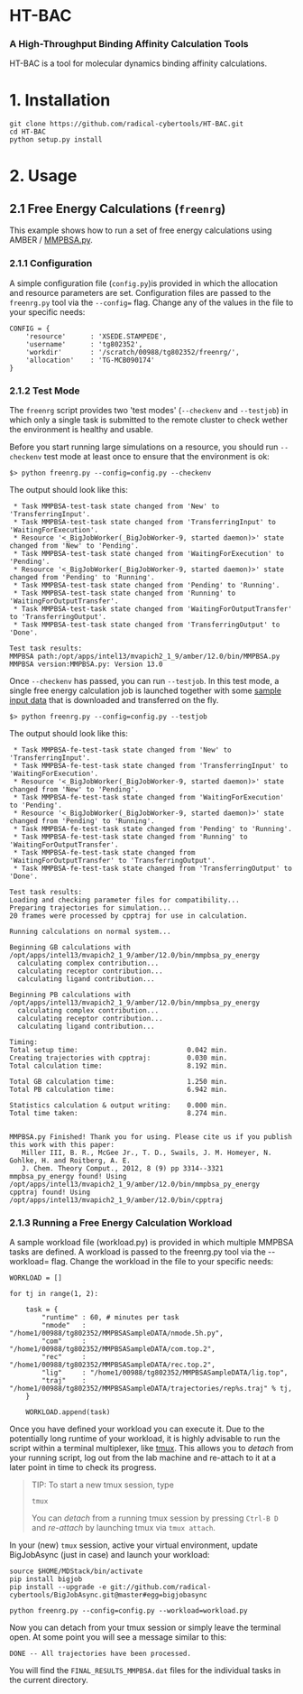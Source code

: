 # HT-BAC

### A High-Throughput Binding Affinity Calculation Tools

HT-BAC is a tool for molecular dynamics binding affinity calculations.


# 1. Installation

```
git clone https://github.com/radical-cybertools/HT-BAC.git
cd HT-BAC
python setup.py install
```

# 2. Usage

## 2.1 Free Energy Calculations (`freenrg`)

This example shows how to run a set of free energy calculations using AMBER / [MMPBSA.py](http://pubs.acs.org/doi/abs/10.1021/ct300418h).

### 2.1.1 Configuration

A simple configuration file (`config.py`)is provided in which the allocation and resource 
parameters are set. Configuration files are passed to the `freenrg.py` tool via the `--config=` flag. Change any of the values in the file to your specific needs: 

```
CONFIG = {
    'resource'      : 'XSEDE.STAMPEDE',
    'username'      : 'tg802352',
    'workdir'       : '/scratch/00988/tg802352/freenrg/',
    'allocation'    : 'TG-MCB090174'
}
```

### 2.1.2 Test Mode

The `freenrg` script provides two 'test modes' (`--checkenv` and `--testjob`) in which only a single task is submitted to the remote cluster to check wether the environment is healthy and usable.  

Before you start running large simulations on a resource, you should run `--checkenv` test mode at least once to ensure that the environment is ok:

```
$> python freenrg.py --config=config.py --checkenv
``` 

The output should look like this:

```
 * Task MMPBSA-test-task state changed from 'New' to 'TransferringInput'.
 * Task MMPBSA-test-task state changed from 'TransferringInput' to 'WaitingForExecution'.
 * Resource '<_BigJobWorker(_BigJobWorker-9, started daemon)>' state changed from 'New' to 'Pending'.
 * Task MMPBSA-test-task state changed from 'WaitingForExecution' to 'Pending'.
 * Resource '<_BigJobWorker(_BigJobWorker-9, started daemon)>' state changed from 'Pending' to 'Running'.
 * Task MMPBSA-test-task state changed from 'Pending' to 'Running'.
 * Task MMPBSA-test-task state changed from 'Running' to 'WaitingForOutputTransfer'.
 * Task MMPBSA-test-task state changed from 'WaitingForOutputTransfer' to 'TransferringOutput'.
 * Task MMPBSA-test-task state changed from 'TransferringOutput' to 'Done'.

Test task results:
MMPBSA path:/opt/apps/intel13/mvapich2_1_9/amber/12.0/bin/MMPBSA.py
MMPBSA version:MMPBSA.py: Version 13.0
```

Once `--checkenv` has passed, you can run `--testjob`. In this test mode, a single free energy calculation job is launched together with some [sample input data](http://google.com) that is downloaded and transferred on the fly.  


```
$> python freenrg.py --config=config.py --testjob
```

The output should look like this:

```
 * Task MMPBSA-fe-test-task state changed from 'New' to 'TransferringInput'.
 * Task MMPBSA-fe-test-task state changed from 'TransferringInput' to 'WaitingForExecution'.
 * Resource '<_BigJobWorker(_BigJobWorker-9, started daemon)>' state changed from 'New' to 'Pending'.
 * Task MMPBSA-fe-test-task state changed from 'WaitingForExecution' to 'Pending'.
 * Resource '<_BigJobWorker(_BigJobWorker-9, started daemon)>' state changed from 'Pending' to 'Running'.
 * Task MMPBSA-fe-test-task state changed from 'Pending' to 'Running'.
 * Task MMPBSA-fe-test-task state changed from 'Running' to 'WaitingForOutputTransfer'.
 * Task MMPBSA-fe-test-task state changed from 'WaitingForOutputTransfer' to 'TransferringOutput'.
 * Task MMPBSA-fe-test-task state changed from 'TransferringOutput' to 'Done'.

Test task results:
Loading and checking parameter files for compatibility...
Preparing trajectories for simulation...
20 frames were processed by cpptraj for use in calculation.

Running calculations on normal system...

Beginning GB calculations with /opt/apps/intel13/mvapich2_1_9/amber/12.0/bin/mmpbsa_py_energy
  calculating complex contribution...
  calculating receptor contribution...
  calculating ligand contribution...

Beginning PB calculations with /opt/apps/intel13/mvapich2_1_9/amber/12.0/bin/mmpbsa_py_energy
  calculating complex contribution...
  calculating receptor contribution...
  calculating ligand contribution...

Timing:
Total setup time:                           0.042 min.
Creating trajectories with cpptraj:         0.030 min.
Total calculation time:                     8.192 min.

Total GB calculation time:                  1.250 min.
Total PB calculation time:                  6.942 min.

Statistics calculation & output writing:    0.000 min.
Total time taken:                           8.274 min.


MMPBSA.py Finished! Thank you for using. Please cite us if you publish this work with this paper:
   Miller III, B. R., McGee Jr., T. D., Swails, J. M. Homeyer, N. Gohlke, H. and Roitberg, A. E.
   J. Chem. Theory Comput., 2012, 8 (9) pp 3314--3321
mmpbsa_py_energy found! Using /opt/apps/intel13/mvapich2_1_9/amber/12.0/bin/mmpbsa_py_energy
cpptraj found! Using /opt/apps/intel13/mvapich2_1_9/amber/12.0/bin/cpptraj
```

### 2.1.3 Running a Free Energy Calculation Workload

A sample workload file (workload.py) is provided in which multiple MMPBSA tasks are defined. A workload is passed to the freenrg.py tool via the --workload= flag. Change the workload in the file to your specific needs:

```
WORKLOAD = []

for tj in range(1, 2):

    task = {
        "runtime" : 60, # minutes per task
        "nmode"   : "/home1/00988/tg802352/MMPBSASampleDATA/nmode.5h.py",
        "com"     : "/home1/00988/tg802352/MMPBSASampleDATA/com.top.2",
        "rec"     : "/home1/00988/tg802352/MMPBSASampleDATA/rec.top.2",
        "lig"     : "/home1/00988/tg802352/MMPBSASampleDATA/lig.top",
        "traj"    : "/home1/00988/tg802352/MMPBSASampleDATA/trajectories/rep%s.traj" % tj,
    }

    WORKLOAD.append(task)
```

Once you have defined your workload you can execute it. Due to the potentially long runtime of your workload, it is highly advisable to run the script within a terminal multiplexer, like [tmux](http://robots.thoughtbot.com/a-tmux-crash-course). This allows you to _detach_ from your running script, log out from the lab machine and re-attach to it at a later point in time to check its progress.

> TIP: To start a new tmux session, type
> 
>     tmux
>    
> You can *detach* from a running tmux session by pressing `Ctrl-B D` and *re-attach* by launching tmux via `tmux attach`.

In your (new) `tmux` session, active your virtual environment, update BigJobAsync (just in case) and launch your workload:

```
source $HOME/MDStack/bin/activate
pip install bigjob
pip install --upgrade -e git://github.com/radical-cybertools/BigJobAsync.git@master#egg=bigjobasync

python freenrg.py --config=config.py --workload=workload.py
```

Now you can detach from your tmux session or simply leave the terminal open. At some point you will see a message similar to this:

```
DONE -- All trajectories have been processed.
```

You will find the `FINAL_RESULTS_MMPBSA.dat` files for the individual tasks in the current directory. 





